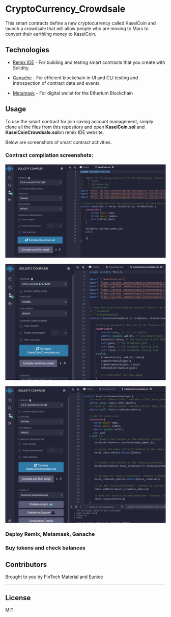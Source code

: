 # CryptoCurrency_Crowdsale

This smart contracts define a new cryptocurrency called KaseiCoin and launch a crowdsale that will allow people who are moving to Mars to convert their earthling money to KaseiCoin.


## Technologies

* [Remix IDE](https://remix.ethereum.org/#optimize=false&runs=200&evmVersion=null) - For building and testing smart contracts that you create with Solidity.

* [Ganache](https://trufflesuite.com/ganache/) - For efficient blockchain in UI and CLI testing and introspection of contract data and events.

* [Metamask](https://metamask.io/) - For digital wallet for the Etherium Blockchain

## Usage

To use the smart contract for join saving account management, simply clone all the files from this repository and open **KaseiCoin.sol** and **KaseiCoinCrowdsale.sol**on remix IDE website.

Below are screenshots of smart contract activities.

### Contract compilation screenshots:
![KaseiCoin_compile](images/KaseiCoin_compile.png)

![KaseiCoinCrowndsale_compile](images/KaseiCoinCrowndsale_compile.png)

![KaseiCoinDeployer_compile](images/KaseiCoinDeployer_compile.png)


### Deploy Remix, Metamask, Ganache



### Buy tokens and check balances



## Contributors

Brought to you by FinTech Material and Eunice

---

## License

MIT